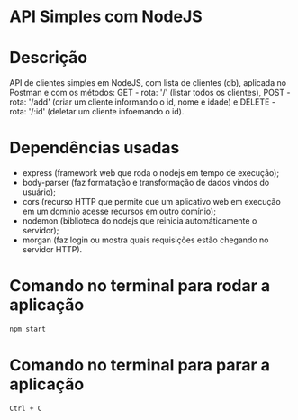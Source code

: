 # API Simples com NodeJS

# Descrição

API de clientes simples em NodeJS, com lista de clientes (db), aplicada no Postman e com os métodos: GET - rota: '/' (listar todos os clientes), POST - rota: '/add' (criar um cliente informando o id, nome e idade) e DELETE - rota: '/:id' (deletar um cliente infoemando o id).

# Dependências usadas

- express (framework web que roda o nodejs em tempo de execução); 
- body-parser (faz formatação e transformação de dados vindos do usuário);
- cors (recurso HTTP que permite que um aplicativo web em execução em um domínio acesse recursos em outro domínio); 
- nodemon (biblioteca do nodejs que reinicia automáticamente o servidor); 
- morgan (faz login ou mostra quais requisições estão chegando no servidor HTTP).

# Comando no terminal para rodar a aplicação

```bash
npm start
```

# Comando no terminal para parar a aplicação

```bash
Ctrl + C
```





